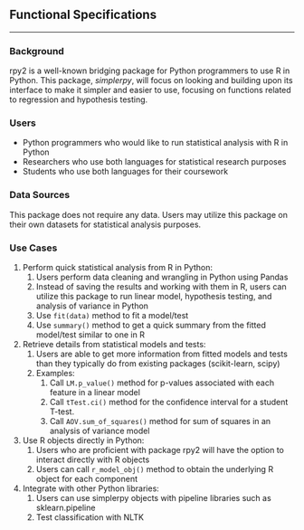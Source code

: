## Functional Specifications
___
### Background
rpy2 is a well-known bridging package for Python programmers to use R in Python. This package, *simplerpy*, will focus on looking and building upon its interface to make it simpler and easier to use, focusing on functions related to regression and hypothesis testing.

### Users
* Python programmers who would like to run statistical analysis with R in Python
* Researchers who use both languages for statistical research purposes
* Students who use both languages for their coursework

### Data Sources
This package does not require any data. Users may utilize this package on their own datasets for statistical analysis purposes.


### Use Cases
1. Perform quick statistical analysis from R in Python:
   1. Users perform data cleaning and wrangling in Python using Pandas
   2. Instead of saving the results and working with them in R, users can utilize this package to run linear model, hypothesis testing, and analysis of variance in Python
   3. Use `fit(data)` method to fit a model/test
   4. Use `summary()` method to get a quick summary from the fitted model/test similar to one in R
2. Retrieve details from statistical models and tests:
   1. Users are able to get more information from fitted models and tests than they typically do from existing packages (scikit-learn, scipy)
   2. Examples:
      1. Call `LM.p_value()` method for p-values associated with each feature in a linear model
      2. Call `tTest.ci()` method for the confidence interval for a student T-test.
      3. Call `AOV.sum_of_squares()` method for sum of squares in an analysis of variance model
3. Use R objects directly in Python:
   1. Users who are proficient with package rpy2 will have the option to interact directly with R objects
   2. Users can call `r_model_obj()` method to obtain the underlying R object for each component
4. Integrate with other Python libraries:
   1. Users can use simplerpy objects with pipeline libraries such as sklearn.pipeline
   2. Test classification with NLTK

